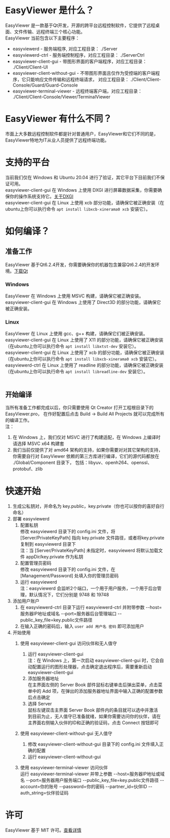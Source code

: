 # EasyViewer 是什么？
EasyViewer 是一款基于Qt开发，开源的跨平台远程控制软件，它提供了远程桌面、文件传输、远程终端三个核心功能。 <br/>
EasyViewer 当前包含以下主要程序：<br/>
- easyviewerd - 服务端程序, 对应工程目录： ./Server
- easyviewerd-ctrl - 服务端控制程序，对应工程目录： ./ServerCtrl
- easyviewer-client-gui - 带图形界面的客户端程序，对应工程目录： ./Client/Client-UI
- easyviewer-client-without-gui - 不带图形界面且仅作为受控端的客户端程序，它只能响应文件传输和远程终端请求， 对应工程目录： ./Client/Client-Console/Guard/Guard-Console
- easyviewer-terminal-viewer - 远程终端客户端，对应工程目录： ./Client/Client-Console/Viewer/TerminalViewer
# EasyViewer 有什么不同？
市面上大多数远程控制软件都是针对普通用户，EasyViewer和它们不同的是，EasyViewer特地为IT从业人员提供了远程终端功能。
# 支持的平台
当前我们仅在 Windows 和 Ubuntu 20.04 进行了验证，其它平台下目前我们不保证可用。<br/>
easyviewer-client-gui 在 Windows 上使用 DXGI 进行屏幕数据采集，你需要确保你的操作系统支持它。[关于DXGI](https://learn.microsoft.com/en-us/windows/win32/direct3ddxgi/d3d10-graphics-programming-guide-dxgi)<br/>
easyviewer-client-gui 在 Linux 上使用 xcb 部分功能，请确保它被正确安装（在ubuntu上你可以执行命令 `apt install libxcb-xinerama0 xcb` 安装它）。
# 如何编译？
## 准备工作
EasyViewer 基于Qt6.2.4开发，你需要确保你的机器包含兼容Qt6.2.4的开发环境。[下载Qt](https://www.qt.io/download)
### Windows
EasyViewer 在 Windows 上使用 MSVC 构建，请确保它被正确安装。<br/>
easyviewer-client-gui 在 Windows 上使用了 Direct3D 的部分功能，请确保它被正确安装。<br/>

### Linux
EasyViewer 在 Linux 上使用 gcc、g++ 构建，请确保它们被正确安装。<br/>
easyviewer-client-gui 在 Linux 上使用了 X11 的部分功能，请确保它被正确安装（在ubuntu上你可以执行命令 `apt install libxtst-dev` 安装它）。<br/>
easyviewer-client-gui 在 Linux 上使用了 xcb 的部分功能，请确保它被正确安装（在ubuntu上你可以执行命令 `apt install libxcb-xinerama0 xcb` 安装它）。<br/>
easyviewerd-ctrl 在 Linux 上使用了 readline 的部分功能，请确保它被正确安装（在ubuntu上你可以执行命令 `apt install libreadline-dev` 安装它）。<br/>
<br/>
## 开始编译
当所有准备工作都完成以后，你只需要使用 Qt Creator 打开工程根目录下的 EasyViewer.pro， 在作好配置后点击 Build -> Build All Projects 就可以完成所有的编译工作。</br>
注：<br/>
1. 在 Windows 上，我们仅对 MSVC 进行了构建适配，在 Windows 上编译时请选择 MSVC x64 构建套
2. 我们当前仅提供了对 amd64 架构的支持，如果你需要对对其它架构的支持，你需要自行对 EasyViewer 依赖的第三方库进行编译，它们的源代码都放在 ./Global/Component 目录下， 包括：libyuv、openh264、openssl、protobuf、zlib
# 快速开始
1. 生成公私钥对，并命名为 key.public，key.private（你也可以按你的喜好自行命名）
2. 部署 easyviewerd
   1. 配置私钥<br/>
        修改 easyviewerd 目录下的 config.ini 文件，将 [Server/PrivateKeyPath] 指向 key.private 文件路径，或者将key.private 复制到  easyviewerd 目录下<br/>
        注：当 [Server/PrivateKeyPath] 未指定时，easyviewerd 将默认加载文件 appDir/key.private 作为私钥
   2. 配置管理员密码<br/>
        修改 easyviewerd 目录下的 config.ini 文件，在 [Management/Password] 处填入你的管理员密码
   3. 运行 easyviewerd <br/>
      注：easyviewerd 会监听2个端口，一个用于用户服务，一个用于后台管理，默认情况下，它们分别是 9748 和 19748
3. 添加用户账户
   1. 在 easyviewerd-ctrl 目录下运行 easyviewerd-ctrl 并附带参数 --host=服务器IP地址或域名 --port=服务器后台管理端口 --public_key_file=key.public文件路径
   2. 在输入正确的密码后，输入 `user add 用户名 密码` 即可添加用户
4. 开始使用
   1. 使用 easyviewer-client-gui 访问伙伴和无人值守
      1. 运行 easyviewer-client-gui <br/>
            注：在 Windows 上，第一次启动 easyviewer-client-gui 时，它会自动配置运行的图形处理器，点击确定退出程序后，需要重新启动 easyviewer-client-gui
      2. 添加服务器地址</br>
            在主界面左侧的 Server Book 部件鼠标右键单击后弹出菜单，点击菜单中的 Add 项，在弹出的添加服务器地址界面中输入正确的配置参数后点击确定
      3. 选择 Server<br/>
            鼠标左键双击主界面  Server Book 部件内的条目就可以选中并激活</br>
            到目前为止，无人值守已准备就绪，如果你需要访问你的伙伴，请在主界面右侧输入伙伴的ID和正确的验证码，点击 Connect 按钮即可

   2. 使用 easyviewer-client-without-gui 无人值守
      1. 修改 easyviewer-client-without-gui 目录下的 config.ini 文件填入正确的配置
      2. 运行 easyviewer-client-without-gui
   3. 使用 easyviewer-terminal-viewer 访问伙伴<br/>
        运行 easyviewer-terminal-viewer 并带上参数 --host=服务器IP地址或域名 --port=服务器用户服务端口 --public_key_file=key.public文件路径 --account=你的账号 --password=你的密码 --partner_id=伙伴ID --auth_string=伙伴验证码
# 许可
EasyViewer 基于 MIT 许可。[查看详情](https://github.com/Tancen/EasyViewer/blob/dev/LICENSE)
